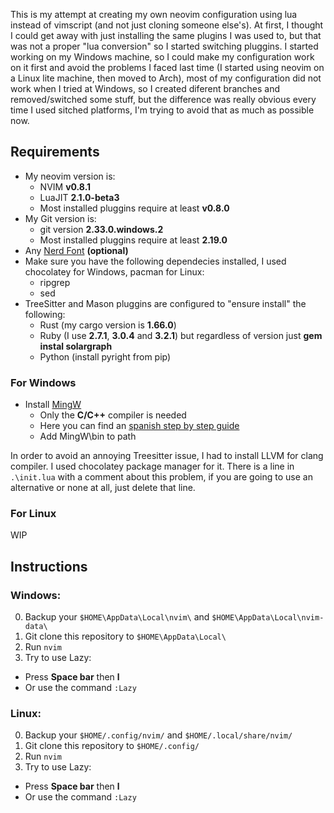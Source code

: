 This is my attempt at creating my own neovim configuration using lua instead of vimscript (and not just cloning someone else's). At first, I thought I could get away with just installing the same plugins I was used to, but that was not a proper "lua conversion" so I started switching pluggins.
I started working on my Windows machine, so I could make my configuration work on it first and avoid the problems I faced last time (I started using neovim on a Linux lite machine, then moved to Arch), most of my configuration did not work when I tried at Windows, so I created diferent branches and removed/switched some stuff, but the difference was really obvious every time I used sitched platforms, I'm trying to avoid that as much as possible now.

## Requirements
* My neovim version is:
  * NVIM **v0.8.1**
  * LuaJIT **2.1.0-beta3**
  * Most installed pluggins require at least **v0.8.0**
* My Git version is:
  * git version **2.33.0.windows.2**
  * Most installed pluggins require at least **2.19.0**
* Any [Nerd Font](https://www.nerdfonts.com/) __(optional)__
* Make sure you have the following dependecies installed, I used chocolatey for Windows, pacman for Linux:
  * ripgrep
  * sed
* TreeSitter and Mason pluggins are configured to "ensure install" the following:
  * Rust (my cargo version is **1.66.0**)
  * Ruby (I use **2.7.1**, **3.0.4** and **3.2.1**) but regardless of version just **gem instal solargraph**
  * Python (install pyright from pip)

### For Windows
* Install [MingW](https://osdn.net/projects/mingw/downloads/68260/mingw-get-setup.exe/)
  * Only the **C/C++** compiler is needed
  * Here you can find an [spanish step by step guide](https://platzi.com/tutoriales/1189-algoritmos-2017/1901-como-instalar-gcc-para-compilar-programas-en-c-desde-la-consola-en-windows/)
  * Add MingW\bin to path

In order to avoid an annoying Treesitter issue, I had to install LLVM for clang compiler. I used chocolatey package manager for it. There is a line in `.\init.lua` with a comment about this problem, if you are going to use an alternative or none at all, just delete that line.

### For Linux
WIP

## Instructions
### Windows:
0. Backup your `$HOME\AppData\Local\nvim\` and `$HOME\AppData\Local\nvim-data\`
1. Git clone this repository to `$HOME\AppData\Local\`
2. Run `nvim`
3. Try to use Lazy:
  * Press **Space bar** then **l**
  * Or use the command `:Lazy`

### Linux:
0. Backup your `$HOME/.config/nvim/` and `$HOME/.local/share/nvim/`
1. Git clone this repository to `$HOME/.config/`
2. Run `nvim`
3. Try to use Lazy:
  * Press **Space bar** then **l**
  * Or use the command `:Lazy`
